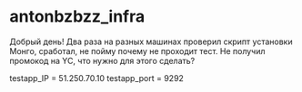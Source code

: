 # antonbzbzz_infra
Добрый день!
Два раза на разных машинах проверил скрипт установки Монго, сработал, не пойму почему не проходит тест.
Не получил промокод на YC, что нужно для этого сделать?

testapp_IP = 51.250.70.10
testapp_port = 9292


